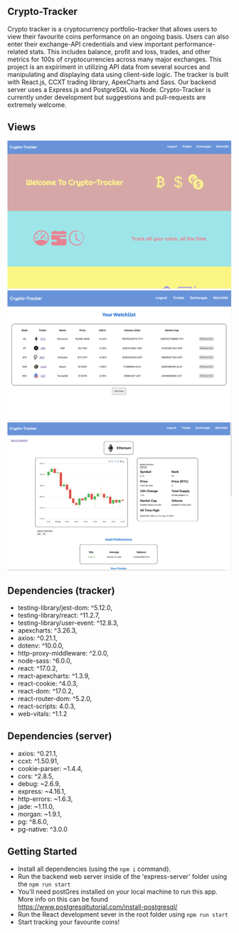 ## Crypto-Tracker 

Crypto tracker is a cryptocurrency portfolio-tracker that allows users to view their favourite coins performance on an ongoing basis. Users can also enter their exchange-API credentials and view important performance-related stats. This includes balance, profit and loss, trades, and other metrics for 100s of cryptocurrencies across many major exchanges. This project is an expiriment in utilizing API data from several sources and manipulating and displaying data using client-side logic. The tracker is built with React.js, CCXT trading library, ApexCharts and Sass. Our backend server uses a Express.js and PostgreSQL via Node. Crypto-Tracker is currently under development but suggestions and pull-requests are extremely welcome.

## Views

!["landing page"](https://github.com/jaredgoldman/crypto-tracker/blob/main/docs/welcome.png)
!["watchlist"](https://github.com/jaredgoldman/crypto-tracker/blob/main/docs/watchlist.png)
!["coin dashboard"](https://github.com/jaredgoldman/crypto-tracker/blob/main/docs/coin-show.png)

## Dependencies (tracker)

- testing-library/jest-dom: ^5.12.0,
- testing-library/react: ^11.2.7,
- testing-library/user-event: ^12.8.3,
- apexcharts: ^3.26.3,
- axios: ^0.21.1,
- dotenv: ^10.0.0,
- http-proxy-middleware: ^2.0.0,
- node-sass: ^6.0.0,
- react: ^17.0.2,
- react-apexcharts: ^1.3.9,
- react-cookie: ^4.0.3,
- react-dom: ^17.0.2,
- react-router-dom: ^5.2.0,
- react-scripts: 4.0.3,
- web-vitals: ^1.1.2

## Dependencies (server)

- axios: ^0.21.1,
- ccxt: ^1.50.91,
- cookie-parser: ~1.4.4,
- cors: ^2.8.5,
- debug: ~2.6.9,
- express: ~4.16.1,
- http-errors: ~1.6.3,
- jade: ~1.11.0,
- morgan: ~1.9.1,
- pg: ^8.6.0,
- pg-native: ^3.0.0

## Getting Started

- Install all dependencies (using the `npm i` command).
- Run the backend web server inside of the 'express-server' folder using the `npm run start`
- You'll need postGres installed on your local machine to run this app. More info on this can be found https://www.postgresqltutorial.com/install-postgresql/ 
- Run the React development sever in the root folder using `npm run start`
- Start tracking your favourite coins! 

